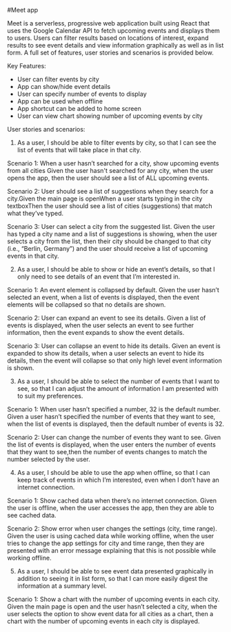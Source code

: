 #Meet app

Meet is a serverless, progressive web application built using React that uses the Google Calendar API to fetch upcoming events and displays them to users. Users can filter results based on locations of interest, expand results to see event details and view information graphically as well as in list form. A full set of features, user stories and scenarios is provided below.

Key Features:
- User can filter events by city
- App can show/hide event details
- User can specify number of events to display
- App can be used when offline
- App shortcut can be added to home screen
- User can view chart showing number of upcoming events by city

User stories and scenarios:
1. As a user, I should be able to filter events by city, so that I can see the list of events that will take place in that city.

  Scenario 1: When a user hasn’t searched for a city, show upcoming events from all cities
  Given the user hasn't searched for any city, when the user opens the app, then the user should see a list of ALL upcoming events.

  Scenario 2: User should see a list of suggestions when they search for a city.Given the main page is openWhen a user starts typing in the city textboxThen the user should see a list of cities (suggestions) that match what they’ve typed.

  Scenario 3: User can select a city from the suggested list.
  Given the user has typed a city name and a list of suggestions is showing, when the user selects a city from the list, then their city should be changed to that city (i.e., “Berlin, Germany”) and the user should receive a list of upcoming events in that city.

2. As a user, I should be able to show or hide an event’s details, so that I only need to see details of an event that I’m interested in.

  Scenario 1: An event element is collapsed by default.
  Given the user hasn’t selected an event, when a list of events is displayed, then the event elements will be collapsed so that no details are shown.

  Scenario 2: User can expand an event to see its details.
  Given a list of events is displayed, when the user selects an event to see further information, then the event expands to show the event details.

  Scenario 3: User can collapse an event to hide its details.
  Given an event is expanded to show its details, when a user selects an event to hide its details, then the event will collapse so that only high level event information is shown.

3. As a user, I should be able to select the number of events that I want to see, so that I can adjust the amount of information I am presented with to suit my preferences.

  Scenario 1: When user hasn’t specified a number, 32 is the default number.
  Given a user hasn’t specified the number of events that they want to see, when the list of events is displayed, then the default number of events is 32.

  Scenario 2: User can change the number of events they want to see.
  Given the list of events is displayed, when the user enters the number of events that they want to see,then the number of events changes to match the number selected by the user.

4. As a user, I should be able to use the app when offline, so that I can keep track of events in which I’m interested, even when I don’t have an internet connection.

  Scenario 1: Show cached data when there’s no internet connection.
  Given the user is offline, when the user accesses the app, then they are able to see cached data.

  Scenario 2: Show error when user changes the settings (city, time range).
  Given the user is using cached data while working offline, when the user tries to change the app settings for city and time range, then they are presented with an error message explaining that this is not possible while working offline.

5. As a user, I should be able to see event data presented graphically in addition to seeing it in list form, so that I can more easily digest the information at a summary level.

  Scenario 1: Show a chart with the number of upcoming events in each city.
  Given the main page is open and the user hasn’t selected a city, when the user selects the option to show event data for all cities as a chart, then a chart with the number of upcoming events in each city is displayed.
